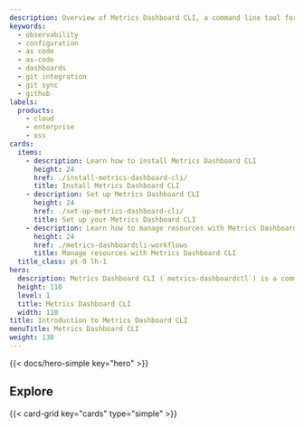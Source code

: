 ```yaml
---
description: Overview of Metrics Dashboard CLI, a command line tool for managing Metrics Dashboard resources as code.
keywords:
  - observability
  - configuration
  - as code
  - as-code
  - dashboards
  - git integration
  - git sync
  - github
labels:
  products:
    - cloud
    - enterprise
    - oss
cards:
  items:
    - description: Learn how to install Metrics Dashboard CLI
      height: 24
      href: ./install-metrics-dashboard-cli/
      title: Install Metrics Dashboard CLI
    - description: Set up Metrics Dashboard CLI
      height: 24
      href: ./set-up-metrics-dashboard-cli/
      title: Set up your Metrics Dashboard CLI
    - description: Learn how to manage resources with Metrics Dashboard CLI
      height: 24
      href: ./metrics-dashboardcli-workflows
      title: Manage resources with Metrics Dashboard CLI
  title_class: pt-0 lh-1
hero:
  description: Metrics Dashboard CLI (`metrics-dashboardctl`) is a command-line tool designed to simplify interaction with Metrics Dashboard instances. It enables users to authenticate, manage multiple environments, and perform administrative tasks through Metrics Dashboard’s REST API, all from the terminal. Whether you're automating workflows in CI/CD pipelines or switching between staging and production environments, Metrics Dashboard CLI provides a flexible and scriptable way to manage your Metrics Dashboard setup efficiently.
  height: 110
  level: 1
  title: Metrics Dashboard CLI
  width: 110
title: Introduction to Metrics Dashboard CLI
menuTitle: Metrics Dashboard CLI
weight: 130
---
```


{{< docs/hero-simple key="hero" >}}

## Explore

{{< card-grid key="cards" type="simple" >}}
